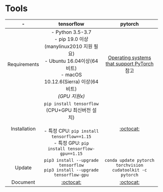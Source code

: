 # Tools
|-|tensorflow|pytorch|
|:--:|:--:|:--:|
|Requirements|- Python 3.5-3.7<br>- pip 19.0 이상(manylinux2010 지원 필요)<br>- Ubuntu 16.04이상(64비트)<br>- macOS 10.12.6(Sierra) 이상(64비트)<br>*(GPU 지원x)*|[Operating systems<br>that support PyTorch](https://developer.ibm.com/technologies/artificial-intelligence/articles/cc-get-started-pytorch/) 참고|
|Installation|```pip install tensorflow```<br>(CPU+GPU 최신버전 설치)<br><br>- 특정 CPU: ```pip install tensorflow==1.15```<br>- 특정 GPU: ```pip install tensorflow-gpu==1.15```|[:octocat:](https://pytorch.org/)|
|Update|```pip3 install --upgrade tensorflow```<br>```pip3 install --upgrade tensorflow-gpu```|```conda update pytorch torchvision cudatoolkit -c pytorch```|
|Document|[:octocat:](https://www.tensorflow.org/install/pip?hl=ko#virtualenv-%EC%84%A4%EC%B9%98)|[:octocat:](https://tutorials.pytorch.kr/)|